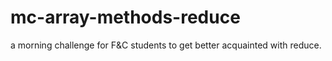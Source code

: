 # mc-array-methods-reduce
a morning challenge for F&amp;C students to get better acquainted with reduce.
